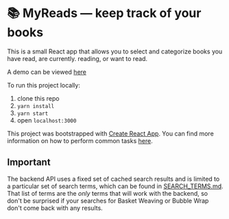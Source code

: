 # 📚 MyReads — keep track of your books

This is a small React app that allows you to select and categorize books you have read, are currently. reading, or want to read.

A demo can be viewed [here](https://build-vfllayvivx.now.sh/)

 To run this project locally:

1. clone this repo
2. `yarn install`
3. `yarn start`
4. open `localhost:3000`


This project was bootstrapped with [Create React App](https://github.com/facebookincubator/create-react-app). You can find more information on how to perform common tasks [here](https://github.com/facebookincubator/create-react-app/blob/master/packages/react-scripts/template/README.md).


## Important
The backend API uses a fixed set of cached search results and is limited to a particular set of search terms, which can be found in [SEARCH_TERMS.md](SEARCH_TERMS.md). That list of terms are the _only_ terms that will work with the backend, so don't be surprised if your searches for Basket Weaving or Bubble Wrap don't come back with any results.
